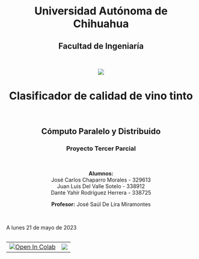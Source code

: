 <h1 align="center">
  <b>Universidad Autónoma de Chihuahua</b>
</h1>
<h2 align="center">
  <b>Facultad de Ingeniaría</b>
</h2>
<br>
<p align = "center">
  <a href="https://sega.uach.mx/">
     <img src="https://drive.google.com/uc?id=1n8NdPSF4WAZRxVomm74jf0zLU9ibdxqT">
  </a>
</p>

<h1 align="center">
  <b>Clasificador de calidad de vino tinto</b>
</h1>
<br>

<h2 align="center">
  <b>Cómputo Paralelo y Distribuido</b>
</h2>

<h3 align="center">
  <b>Proyecto Tercer Parcial</b>
</h3>
<br>

<p align="center">
  <b>Alumnos: </b>
  <br>
  José Carlos Chaparro Morales - 329613
  <br>
  Juan Luis Del Valle Sotelo - 338912 
  <br>
  Dante Yahír Rodríguez Herrera - 338725
</p>
<p align="center">
  <b>Profesor:</b>
   José Saúl De Lira Miramontes
</p>
<br>

<p align="left">
  A lunes 21 de mayo de 2023
</p>

<table align="left">
  <td>
    <a href="https://colab.research.google.com/drive/1qwjSgD4AN9I1g-vo5Of-yE1Ec0Qv_7cc?usp=sharing" target="_parent"><img src="https://colab.research.google.com/assets/colab-badge.svg" alt="Open In Colab"/></a>
  </td>
  <td>
    <a target="_blank" href="https://github.com/YipperCode/WineQuality-Distributed-Computing"><img src="https://img.shields.io/badge/Git-Open%20in%20Github-blue" /></a>
  </td>
</table>
